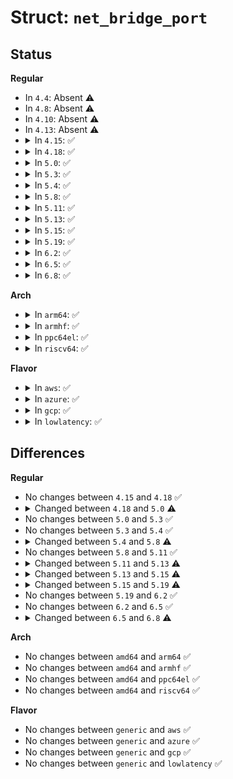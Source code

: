 # Struct: <code>net_bridge_port</code>

## Status
<b>Regular</b>
<ul>
<li>
In <code>4.4</code>: Absent ⚠️
</li>
<li>
In <code>4.8</code>: Absent ⚠️
</li>
<li>
In <code>4.10</code>: Absent ⚠️
</li>
<li>
In <code>4.13</code>: Absent ⚠️
</li>
<li>
<details>
<summary>In <code>4.15</code>: ✅</summary>

```c
struct net_bridge_port {
    struct net_bridge *br;
    struct net_device *dev;
    struct list_head list;
    long unsigned int flags;
    struct net_bridge_vlan_group *vlgrp;
    u8 priority;
    u8 state;
    u16 port_no;
    unsigned char topology_change_ack;
    unsigned char config_pending;
    port_id port_id;
    port_id designated_port;
    bridge_id designated_root;
    bridge_id designated_bridge;
    u32 path_cost;
    u32 designated_cost;
    long unsigned int designated_age;
    struct timer_list forward_delay_timer;
    struct timer_list hold_timer;
    struct timer_list message_age_timer;
    struct kobject kobj;
    struct callback_head rcu;
    struct bridge_mcast_own_query ip4_own_query;
    struct bridge_mcast_own_query ip6_own_query;
    unsigned char multicast_router;
    struct bridge_mcast_stats *mcast_stats;
    struct timer_list multicast_router_timer;
    struct hlist_head mglist;
    struct hlist_node rlist;
    char sysfs_name[16];
    struct netpoll *np;
    int offload_fwd_mark;
    u16 group_fwd_mask;
};
```
</details>
</li>
<li>
<details>
<summary>In <code>4.18</code>: ✅</summary>

```c
struct net_bridge_port {
    struct net_bridge *br;
    struct net_device *dev;
    struct list_head list;
    long unsigned int flags;
    struct net_bridge_vlan_group *vlgrp;
    u8 priority;
    u8 state;
    u16 port_no;
    unsigned char topology_change_ack;
    unsigned char config_pending;
    port_id port_id;
    port_id designated_port;
    bridge_id designated_root;
    bridge_id designated_bridge;
    u32 path_cost;
    u32 designated_cost;
    long unsigned int designated_age;
    struct timer_list forward_delay_timer;
    struct timer_list hold_timer;
    struct timer_list message_age_timer;
    struct kobject kobj;
    struct callback_head rcu;
    struct bridge_mcast_own_query ip4_own_query;
    struct bridge_mcast_own_query ip6_own_query;
    unsigned char multicast_router;
    struct bridge_mcast_stats *mcast_stats;
    struct timer_list multicast_router_timer;
    struct hlist_head mglist;
    struct hlist_node rlist;
    char sysfs_name[16];
    struct netpoll *np;
    int offload_fwd_mark;
    u16 group_fwd_mask;
};
```
</details>
</li>
<li>
<details>
<summary>In <code>5.0</code>: ✅</summary>

```c
struct net_bridge_port {
    struct net_bridge *br;
    struct net_device *dev;
    struct list_head list;
    long unsigned int flags;
    struct net_bridge_vlan_group *vlgrp;
    struct net_bridge_port *backup_port;
    u8 priority;
    u8 state;
    u16 port_no;
    unsigned char topology_change_ack;
    unsigned char config_pending;
    port_id port_id;
    port_id designated_port;
    bridge_id designated_root;
    bridge_id designated_bridge;
    u32 path_cost;
    u32 designated_cost;
    long unsigned int designated_age;
    struct timer_list forward_delay_timer;
    struct timer_list hold_timer;
    struct timer_list message_age_timer;
    struct kobject kobj;
    struct callback_head rcu;
    struct bridge_mcast_own_query ip4_own_query;
    struct bridge_mcast_own_query ip6_own_query;
    unsigned char multicast_router;
    struct bridge_mcast_stats *mcast_stats;
    struct timer_list multicast_router_timer;
    struct hlist_head mglist;
    struct hlist_node rlist;
    char sysfs_name[16];
    struct netpoll *np;
    int offload_fwd_mark;
    u16 group_fwd_mask;
    u16 backup_redirected_cnt;
};
```
</details>
</li>
<li>
<details>
<summary>In <code>5.3</code>: ✅</summary>

```c
struct net_bridge_port {
    struct net_bridge *br;
    struct net_device *dev;
    struct list_head list;
    long unsigned int flags;
    struct net_bridge_vlan_group *vlgrp;
    struct net_bridge_port *backup_port;
    u8 priority;
    u8 state;
    u16 port_no;
    unsigned char topology_change_ack;
    unsigned char config_pending;
    port_id port_id;
    port_id designated_port;
    bridge_id designated_root;
    bridge_id designated_bridge;
    u32 path_cost;
    u32 designated_cost;
    long unsigned int designated_age;
    struct timer_list forward_delay_timer;
    struct timer_list hold_timer;
    struct timer_list message_age_timer;
    struct kobject kobj;
    struct callback_head rcu;
    struct bridge_mcast_own_query ip4_own_query;
    struct bridge_mcast_own_query ip6_own_query;
    unsigned char multicast_router;
    struct bridge_mcast_stats *mcast_stats;
    struct timer_list multicast_router_timer;
    struct hlist_head mglist;
    struct hlist_node rlist;
    char sysfs_name[16];
    struct netpoll *np;
    int offload_fwd_mark;
    u16 group_fwd_mask;
    u16 backup_redirected_cnt;
};
```
</details>
</li>
<li>
<details>
<summary>In <code>5.4</code>: ✅</summary>

```c
struct net_bridge_port {
    struct net_bridge *br;
    struct net_device *dev;
    struct list_head list;
    long unsigned int flags;
    struct net_bridge_vlan_group *vlgrp;
    struct net_bridge_port *backup_port;
    u8 priority;
    u8 state;
    u16 port_no;
    unsigned char topology_change_ack;
    unsigned char config_pending;
    port_id port_id;
    port_id designated_port;
    bridge_id designated_root;
    bridge_id designated_bridge;
    u32 path_cost;
    u32 designated_cost;
    long unsigned int designated_age;
    struct timer_list forward_delay_timer;
    struct timer_list hold_timer;
    struct timer_list message_age_timer;
    struct kobject kobj;
    struct callback_head rcu;
    struct bridge_mcast_own_query ip4_own_query;
    struct bridge_mcast_own_query ip6_own_query;
    unsigned char multicast_router;
    struct bridge_mcast_stats *mcast_stats;
    struct timer_list multicast_router_timer;
    struct hlist_head mglist;
    struct hlist_node rlist;
    char sysfs_name[16];
    struct netpoll *np;
    int offload_fwd_mark;
    u16 group_fwd_mask;
    u16 backup_redirected_cnt;
};
```
</details>
</li>
<li>
<details>
<summary>In <code>5.8</code>: ✅</summary>

```c
struct net_bridge_port {
    struct net_bridge *br;
    struct net_device *dev;
    struct list_head list;
    long unsigned int flags;
    struct net_bridge_vlan_group *vlgrp;
    struct net_bridge_port *backup_port;
    u8 priority;
    u8 state;
    u16 port_no;
    unsigned char topology_change_ack;
    unsigned char config_pending;
    port_id port_id;
    port_id designated_port;
    bridge_id designated_root;
    bridge_id designated_bridge;
    u32 path_cost;
    u32 designated_cost;
    long unsigned int designated_age;
    struct timer_list forward_delay_timer;
    struct timer_list hold_timer;
    struct timer_list message_age_timer;
    struct kobject kobj;
    struct callback_head rcu;
    struct bridge_mcast_own_query ip4_own_query;
    struct bridge_mcast_own_query ip6_own_query;
    unsigned char multicast_router;
    struct bridge_mcast_stats *mcast_stats;
    struct timer_list multicast_router_timer;
    struct hlist_head mglist;
    struct hlist_node rlist;
    char sysfs_name[16];
    struct netpoll *np;
    int offload_fwd_mark;
    u16 group_fwd_mask;
    u16 backup_redirected_cnt;
    struct bridge_stp_xstats stp_xstats;
};
```
</details>
</li>
<li>
<details>
<summary>In <code>5.11</code>: ✅</summary>

```c
struct net_bridge_port {
    struct net_bridge *br;
    struct net_device *dev;
    struct list_head list;
    long unsigned int flags;
    struct net_bridge_vlan_group *vlgrp;
    struct net_bridge_port *backup_port;
    u8 priority;
    u8 state;
    u16 port_no;
    unsigned char topology_change_ack;
    unsigned char config_pending;
    port_id port_id;
    port_id designated_port;
    bridge_id designated_root;
    bridge_id designated_bridge;
    u32 path_cost;
    u32 designated_cost;
    long unsigned int designated_age;
    struct timer_list forward_delay_timer;
    struct timer_list hold_timer;
    struct timer_list message_age_timer;
    struct kobject kobj;
    struct callback_head rcu;
    struct bridge_mcast_own_query ip4_own_query;
    struct bridge_mcast_own_query ip6_own_query;
    unsigned char multicast_router;
    struct bridge_mcast_stats *mcast_stats;
    struct timer_list multicast_router_timer;
    struct hlist_head mglist;
    struct hlist_node rlist;
    char sysfs_name[16];
    struct netpoll *np;
    int offload_fwd_mark;
    u16 group_fwd_mask;
    u16 backup_redirected_cnt;
    struct bridge_stp_xstats stp_xstats;
};
```
</details>
</li>
<li>
<details>
<summary>In <code>5.13</code>: ✅</summary>

```c
struct net_bridge_port {
    struct net_bridge *br;
    struct net_device *dev;
    struct list_head list;
    long unsigned int flags;
    struct net_bridge_vlan_group *vlgrp;
    struct net_bridge_port *backup_port;
    u8 priority;
    u8 state;
    u16 port_no;
    unsigned char topology_change_ack;
    unsigned char config_pending;
    port_id port_id;
    port_id designated_port;
    bridge_id designated_root;
    bridge_id designated_bridge;
    u32 path_cost;
    u32 designated_cost;
    long unsigned int designated_age;
    struct timer_list forward_delay_timer;
    struct timer_list hold_timer;
    struct timer_list message_age_timer;
    struct kobject kobj;
    struct callback_head rcu;
    struct bridge_mcast_own_query ip4_own_query;
    struct bridge_mcast_own_query ip6_own_query;
    u32 multicast_eht_hosts_limit;
    u32 multicast_eht_hosts_cnt;
    unsigned char multicast_router;
    struct bridge_mcast_stats *mcast_stats;
    struct timer_list multicast_router_timer;
    struct hlist_head mglist;
    struct hlist_node rlist;
    char sysfs_name[16];
    struct netpoll *np;
    int offload_fwd_mark;
    u16 group_fwd_mask;
    u16 backup_redirected_cnt;
    struct bridge_stp_xstats stp_xstats;
};
```
</details>
</li>
<li>
<details>
<summary>In <code>5.15</code>: ✅</summary>

```c
struct net_bridge_port {
    struct net_bridge *br;
    struct net_device *dev;
    struct list_head list;
    long unsigned int flags;
    struct net_bridge_vlan_group *vlgrp;
    struct net_bridge_port *backup_port;
    u8 priority;
    u8 state;
    u16 port_no;
    unsigned char topology_change_ack;
    unsigned char config_pending;
    port_id port_id;
    port_id designated_port;
    bridge_id designated_root;
    bridge_id designated_bridge;
    u32 path_cost;
    u32 designated_cost;
    long unsigned int designated_age;
    struct timer_list forward_delay_timer;
    struct timer_list hold_timer;
    struct timer_list message_age_timer;
    struct kobject kobj;
    struct callback_head rcu;
    struct net_bridge_mcast_port multicast_ctx;
    struct bridge_mcast_stats *mcast_stats;
    u32 multicast_eht_hosts_limit;
    u32 multicast_eht_hosts_cnt;
    struct hlist_head mglist;
    char sysfs_name[16];
    struct netpoll *np;
    int hwdom;
    int offload_count;
    struct netdev_phys_item_id ppid;
    u16 group_fwd_mask;
    u16 backup_redirected_cnt;
    struct bridge_stp_xstats stp_xstats;
};
```
</details>
</li>
<li>
<details>
<summary>In <code>5.19</code>: ✅</summary>

```c
struct net_bridge_port {
    struct net_bridge *br;
    struct net_device *dev;
    netdevice_tracker dev_tracker;
    struct list_head list;
    long unsigned int flags;
    struct net_bridge_vlan_group *vlgrp;
    struct net_bridge_port *backup_port;
    u8 priority;
    u8 state;
    u16 port_no;
    unsigned char topology_change_ack;
    unsigned char config_pending;
    port_id port_id;
    port_id designated_port;
    bridge_id designated_root;
    bridge_id designated_bridge;
    u32 path_cost;
    u32 designated_cost;
    long unsigned int designated_age;
    struct timer_list forward_delay_timer;
    struct timer_list hold_timer;
    struct timer_list message_age_timer;
    struct kobject kobj;
    struct callback_head rcu;
    struct net_bridge_mcast_port multicast_ctx;
    struct bridge_mcast_stats *mcast_stats;
    u32 multicast_eht_hosts_limit;
    u32 multicast_eht_hosts_cnt;
    struct hlist_head mglist;
    char sysfs_name[16];
    struct netpoll *np;
    int hwdom;
    int offload_count;
    struct netdev_phys_item_id ppid;
    u16 group_fwd_mask;
    u16 backup_redirected_cnt;
    struct bridge_stp_xstats stp_xstats;
};
```
</details>
</li>
<li>
<details>
<summary>In <code>6.2</code>: ✅</summary>

```c
struct net_bridge_port {
    struct net_bridge *br;
    struct net_device *dev;
    netdevice_tracker dev_tracker;
    struct list_head list;
    long unsigned int flags;
    struct net_bridge_vlan_group *vlgrp;
    struct net_bridge_port *backup_port;
    u8 priority;
    u8 state;
    u16 port_no;
    unsigned char topology_change_ack;
    unsigned char config_pending;
    port_id port_id;
    port_id designated_port;
    bridge_id designated_root;
    bridge_id designated_bridge;
    u32 path_cost;
    u32 designated_cost;
    long unsigned int designated_age;
    struct timer_list forward_delay_timer;
    struct timer_list hold_timer;
    struct timer_list message_age_timer;
    struct kobject kobj;
    struct callback_head rcu;
    struct net_bridge_mcast_port multicast_ctx;
    struct bridge_mcast_stats *mcast_stats;
    u32 multicast_eht_hosts_limit;
    u32 multicast_eht_hosts_cnt;
    struct hlist_head mglist;
    char sysfs_name[16];
    struct netpoll *np;
    int hwdom;
    int offload_count;
    struct netdev_phys_item_id ppid;
    u16 group_fwd_mask;
    u16 backup_redirected_cnt;
    struct bridge_stp_xstats stp_xstats;
};
```
</details>
</li>
<li>
<details>
<summary>In <code>6.5</code>: ✅</summary>

```c
struct net_bridge_port {
    struct net_bridge *br;
    struct net_device *dev;
    netdevice_tracker dev_tracker;
    struct list_head list;
    long unsigned int flags;
    struct net_bridge_vlan_group *vlgrp;
    struct net_bridge_port *backup_port;
    u8 priority;
    u8 state;
    u16 port_no;
    unsigned char topology_change_ack;
    unsigned char config_pending;
    port_id port_id;
    port_id designated_port;
    bridge_id designated_root;
    bridge_id designated_bridge;
    u32 path_cost;
    u32 designated_cost;
    long unsigned int designated_age;
    struct timer_list forward_delay_timer;
    struct timer_list hold_timer;
    struct timer_list message_age_timer;
    struct kobject kobj;
    struct callback_head rcu;
    struct net_bridge_mcast_port multicast_ctx;
    struct bridge_mcast_stats *mcast_stats;
    u32 multicast_eht_hosts_limit;
    u32 multicast_eht_hosts_cnt;
    struct hlist_head mglist;
    char sysfs_name[16];
    struct netpoll *np;
    int hwdom;
    int offload_count;
    struct netdev_phys_item_id ppid;
    u16 group_fwd_mask;
    u16 backup_redirected_cnt;
    struct bridge_stp_xstats stp_xstats;
};
```
</details>
</li>
<li>
<details>
<summary>In <code>6.8</code>: ✅</summary>

```c
struct net_bridge_port {
    struct net_bridge *br;
    struct net_device *dev;
    netdevice_tracker dev_tracker;
    struct list_head list;
    long unsigned int flags;
    struct net_bridge_vlan_group *vlgrp;
    struct net_bridge_port *backup_port;
    u32 backup_nhid;
    u8 priority;
    u8 state;
    u16 port_no;
    unsigned char topology_change_ack;
    unsigned char config_pending;
    port_id port_id;
    port_id designated_port;
    bridge_id designated_root;
    bridge_id designated_bridge;
    u32 path_cost;
    u32 designated_cost;
    long unsigned int designated_age;
    struct timer_list forward_delay_timer;
    struct timer_list hold_timer;
    struct timer_list message_age_timer;
    struct kobject kobj;
    struct callback_head rcu;
    struct net_bridge_mcast_port multicast_ctx;
    struct bridge_mcast_stats *mcast_stats;
    u32 multicast_eht_hosts_limit;
    u32 multicast_eht_hosts_cnt;
    struct hlist_head mglist;
    char sysfs_name[16];
    struct netpoll *np;
    int hwdom;
    int offload_count;
    struct netdev_phys_item_id ppid;
    u16 group_fwd_mask;
    u16 backup_redirected_cnt;
    struct bridge_stp_xstats stp_xstats;
};
```
</details>
</li>
</ul>
<b>Arch</b>
<ul>
<li>
<details>
<summary>In <code>arm64</code>: ✅</summary>

```c
struct net_bridge_port {
    struct net_bridge *br;
    struct net_device *dev;
    struct list_head list;
    long unsigned int flags;
    struct net_bridge_vlan_group *vlgrp;
    struct net_bridge_port *backup_port;
    u8 priority;
    u8 state;
    u16 port_no;
    unsigned char topology_change_ack;
    unsigned char config_pending;
    port_id port_id;
    port_id designated_port;
    bridge_id designated_root;
    bridge_id designated_bridge;
    u32 path_cost;
    u32 designated_cost;
    long unsigned int designated_age;
    struct timer_list forward_delay_timer;
    struct timer_list hold_timer;
    struct timer_list message_age_timer;
    struct kobject kobj;
    struct callback_head rcu;
    struct bridge_mcast_own_query ip4_own_query;
    struct bridge_mcast_own_query ip6_own_query;
    unsigned char multicast_router;
    struct bridge_mcast_stats *mcast_stats;
    struct timer_list multicast_router_timer;
    struct hlist_head mglist;
    struct hlist_node rlist;
    char sysfs_name[16];
    struct netpoll *np;
    int offload_fwd_mark;
    u16 group_fwd_mask;
    u16 backup_redirected_cnt;
};
```
</details>
</li>
<li>
<details>
<summary>In <code>armhf</code>: ✅</summary>

```c
struct net_bridge_port {
    struct net_bridge *br;
    struct net_device *dev;
    struct list_head list;
    long unsigned int flags;
    struct net_bridge_vlan_group *vlgrp;
    struct net_bridge_port *backup_port;
    u8 priority;
    u8 state;
    u16 port_no;
    unsigned char topology_change_ack;
    unsigned char config_pending;
    port_id port_id;
    port_id designated_port;
    bridge_id designated_root;
    bridge_id designated_bridge;
    u32 path_cost;
    u32 designated_cost;
    long unsigned int designated_age;
    struct timer_list forward_delay_timer;
    struct timer_list hold_timer;
    struct timer_list message_age_timer;
    struct kobject kobj;
    struct callback_head rcu;
    struct bridge_mcast_own_query ip4_own_query;
    struct bridge_mcast_own_query ip6_own_query;
    unsigned char multicast_router;
    struct bridge_mcast_stats *mcast_stats;
    struct timer_list multicast_router_timer;
    struct hlist_head mglist;
    struct hlist_node rlist;
    char sysfs_name[16];
    struct netpoll *np;
    int offload_fwd_mark;
    u16 group_fwd_mask;
    u16 backup_redirected_cnt;
};
```
</details>
</li>
<li>
<details>
<summary>In <code>ppc64el</code>: ✅</summary>

```c
struct net_bridge_port {
    struct net_bridge *br;
    struct net_device *dev;
    struct list_head list;
    long unsigned int flags;
    struct net_bridge_vlan_group *vlgrp;
    struct net_bridge_port *backup_port;
    u8 priority;
    u8 state;
    u16 port_no;
    unsigned char topology_change_ack;
    unsigned char config_pending;
    port_id port_id;
    port_id designated_port;
    bridge_id designated_root;
    bridge_id designated_bridge;
    u32 path_cost;
    u32 designated_cost;
    long unsigned int designated_age;
    struct timer_list forward_delay_timer;
    struct timer_list hold_timer;
    struct timer_list message_age_timer;
    struct kobject kobj;
    struct callback_head rcu;
    struct bridge_mcast_own_query ip4_own_query;
    struct bridge_mcast_own_query ip6_own_query;
    unsigned char multicast_router;
    struct bridge_mcast_stats *mcast_stats;
    struct timer_list multicast_router_timer;
    struct hlist_head mglist;
    struct hlist_node rlist;
    char sysfs_name[16];
    struct netpoll *np;
    int offload_fwd_mark;
    u16 group_fwd_mask;
    u16 backup_redirected_cnt;
};
```
</details>
</li>
<li>
<details>
<summary>In <code>riscv64</code>: ✅</summary>

```c
struct net_bridge_port {
    struct net_bridge *br;
    struct net_device *dev;
    struct list_head list;
    long unsigned int flags;
    struct net_bridge_vlan_group *vlgrp;
    struct net_bridge_port *backup_port;
    u8 priority;
    u8 state;
    u16 port_no;
    unsigned char topology_change_ack;
    unsigned char config_pending;
    port_id port_id;
    port_id designated_port;
    bridge_id designated_root;
    bridge_id designated_bridge;
    u32 path_cost;
    u32 designated_cost;
    long unsigned int designated_age;
    struct timer_list forward_delay_timer;
    struct timer_list hold_timer;
    struct timer_list message_age_timer;
    struct kobject kobj;
    struct callback_head rcu;
    struct bridge_mcast_own_query ip4_own_query;
    struct bridge_mcast_own_query ip6_own_query;
    unsigned char multicast_router;
    struct bridge_mcast_stats *mcast_stats;
    struct timer_list multicast_router_timer;
    struct hlist_head mglist;
    struct hlist_node rlist;
    char sysfs_name[16];
    struct netpoll *np;
    int offload_fwd_mark;
    u16 group_fwd_mask;
    u16 backup_redirected_cnt;
};
```
</details>
</li>
</ul>
<b>Flavor</b>
<ul>
<li>
<details>
<summary>In <code>aws</code>: ✅</summary>

```c
struct net_bridge_port {
    struct net_bridge *br;
    struct net_device *dev;
    struct list_head list;
    long unsigned int flags;
    struct net_bridge_vlan_group *vlgrp;
    struct net_bridge_port *backup_port;
    u8 priority;
    u8 state;
    u16 port_no;
    unsigned char topology_change_ack;
    unsigned char config_pending;
    port_id port_id;
    port_id designated_port;
    bridge_id designated_root;
    bridge_id designated_bridge;
    u32 path_cost;
    u32 designated_cost;
    long unsigned int designated_age;
    struct timer_list forward_delay_timer;
    struct timer_list hold_timer;
    struct timer_list message_age_timer;
    struct kobject kobj;
    struct callback_head rcu;
    struct bridge_mcast_own_query ip4_own_query;
    struct bridge_mcast_own_query ip6_own_query;
    unsigned char multicast_router;
    struct bridge_mcast_stats *mcast_stats;
    struct timer_list multicast_router_timer;
    struct hlist_head mglist;
    struct hlist_node rlist;
    char sysfs_name[16];
    struct netpoll *np;
    int offload_fwd_mark;
    u16 group_fwd_mask;
    u16 backup_redirected_cnt;
};
```
</details>
</li>
<li>
<details>
<summary>In <code>azure</code>: ✅</summary>

```c
struct net_bridge_port {
    struct net_bridge *br;
    struct net_device *dev;
    struct list_head list;
    long unsigned int flags;
    struct net_bridge_vlan_group *vlgrp;
    struct net_bridge_port *backup_port;
    u8 priority;
    u8 state;
    u16 port_no;
    unsigned char topology_change_ack;
    unsigned char config_pending;
    port_id port_id;
    port_id designated_port;
    bridge_id designated_root;
    bridge_id designated_bridge;
    u32 path_cost;
    u32 designated_cost;
    long unsigned int designated_age;
    struct timer_list forward_delay_timer;
    struct timer_list hold_timer;
    struct timer_list message_age_timer;
    struct kobject kobj;
    struct callback_head rcu;
    struct bridge_mcast_own_query ip4_own_query;
    struct bridge_mcast_own_query ip6_own_query;
    unsigned char multicast_router;
    struct bridge_mcast_stats *mcast_stats;
    struct timer_list multicast_router_timer;
    struct hlist_head mglist;
    struct hlist_node rlist;
    char sysfs_name[16];
    struct netpoll *np;
    int offload_fwd_mark;
    u16 group_fwd_mask;
    u16 backup_redirected_cnt;
};
```
</details>
</li>
<li>
<details>
<summary>In <code>gcp</code>: ✅</summary>

```c
struct net_bridge_port {
    struct net_bridge *br;
    struct net_device *dev;
    struct list_head list;
    long unsigned int flags;
    struct net_bridge_vlan_group *vlgrp;
    struct net_bridge_port *backup_port;
    u8 priority;
    u8 state;
    u16 port_no;
    unsigned char topology_change_ack;
    unsigned char config_pending;
    port_id port_id;
    port_id designated_port;
    bridge_id designated_root;
    bridge_id designated_bridge;
    u32 path_cost;
    u32 designated_cost;
    long unsigned int designated_age;
    struct timer_list forward_delay_timer;
    struct timer_list hold_timer;
    struct timer_list message_age_timer;
    struct kobject kobj;
    struct callback_head rcu;
    struct bridge_mcast_own_query ip4_own_query;
    struct bridge_mcast_own_query ip6_own_query;
    unsigned char multicast_router;
    struct bridge_mcast_stats *mcast_stats;
    struct timer_list multicast_router_timer;
    struct hlist_head mglist;
    struct hlist_node rlist;
    char sysfs_name[16];
    struct netpoll *np;
    int offload_fwd_mark;
    u16 group_fwd_mask;
    u16 backup_redirected_cnt;
};
```
</details>
</li>
<li>
<details>
<summary>In <code>lowlatency</code>: ✅</summary>

```c
struct net_bridge_port {
    struct net_bridge *br;
    struct net_device *dev;
    struct list_head list;
    long unsigned int flags;
    struct net_bridge_vlan_group *vlgrp;
    struct net_bridge_port *backup_port;
    u8 priority;
    u8 state;
    u16 port_no;
    unsigned char topology_change_ack;
    unsigned char config_pending;
    port_id port_id;
    port_id designated_port;
    bridge_id designated_root;
    bridge_id designated_bridge;
    u32 path_cost;
    u32 designated_cost;
    long unsigned int designated_age;
    struct timer_list forward_delay_timer;
    struct timer_list hold_timer;
    struct timer_list message_age_timer;
    struct kobject kobj;
    struct callback_head rcu;
    struct bridge_mcast_own_query ip4_own_query;
    struct bridge_mcast_own_query ip6_own_query;
    unsigned char multicast_router;
    struct bridge_mcast_stats *mcast_stats;
    struct timer_list multicast_router_timer;
    struct hlist_head mglist;
    struct hlist_node rlist;
    char sysfs_name[16];
    struct netpoll *np;
    int offload_fwd_mark;
    u16 group_fwd_mask;
    u16 backup_redirected_cnt;
};
```
</details>
</li>
</ul>

## Differences
<b>Regular</b>
<ul>
<li>
No changes between <code>4.15</code> and <code>4.18</code> ✅
</li>
<li>
<details>
<summary>Changed between <code>4.18</code> and <code>5.0</code> ⚠️</summary>
<ul>
<li>
<b>Field added. </b>
<code>struct net_bridge_port *backup_port</code>
</li>
<li>
<b>Field added. </b>
<code>u16 backup_redirected_cnt</code>
</li>
</ul>
</details>
</li>
<li>
No changes between <code>5.0</code> and <code>5.3</code> ✅
</li>
<li>
No changes between <code>5.3</code> and <code>5.4</code> ✅
</li>
<li>
<details>
<summary>Changed between <code>5.4</code> and <code>5.8</code> ⚠️</summary>
<ul>
<li>
<b>Field added. </b>
<code>struct bridge_stp_xstats stp_xstats</code>
</li>
</ul>
</details>
</li>
<li>
No changes between <code>5.8</code> and <code>5.11</code> ✅
</li>
<li>
<details>
<summary>Changed between <code>5.11</code> and <code>5.13</code> ⚠️</summary>
<ul>
<li>
<b>Field added. </b>
<code>u32 multicast_eht_hosts_limit</code>
</li>
<li>
<b>Field added. </b>
<code>u32 multicast_eht_hosts_cnt</code>
</li>
</ul>
</details>
</li>
<li>
<details>
<summary>Changed between <code>5.13</code> and <code>5.15</code> ⚠️</summary>
<ul>
<li>
<b>Field added. </b>
<code>struct net_bridge_mcast_port multicast_ctx</code>
</li>
<li>
<b>Field added. </b>
<code>int hwdom</code>
</li>
<li>
<b>Field added. </b>
<code>int offload_count</code>
</li>
<li>
<b>Field added. </b>
<code>struct netdev_phys_item_id ppid</code>
</li>
<li>
<b>Field removed. </b>
<code>struct bridge_mcast_own_query ip4_own_query</code>
</li>
<li>
<b>Field removed. </b>
<code>struct bridge_mcast_own_query ip6_own_query</code>
</li>
<li>
<b>Field removed. </b>
<code>unsigned char multicast_router</code>
</li>
<li>
<b>Field removed. </b>
<code>struct timer_list multicast_router_timer</code>
</li>
<li>
<b>Field removed. </b>
<code>struct hlist_node rlist</code>
</li>
<li>
<b>Field removed. </b>
<code>int offload_fwd_mark</code>
</li>
</ul>
</details>
</li>
<li>
<details>
<summary>Changed between <code>5.15</code> and <code>5.19</code> ⚠️</summary>
<ul>
<li>
<b>Field added. </b>
<code>netdevice_tracker dev_tracker</code>
</li>
</ul>
</details>
</li>
<li>
No changes between <code>5.19</code> and <code>6.2</code> ✅
</li>
<li>
No changes between <code>6.2</code> and <code>6.5</code> ✅
</li>
<li>
<details>
<summary>Changed between <code>6.5</code> and <code>6.8</code> ⚠️</summary>
<ul>
<li>
<b>Field added. </b>
<code>u32 backup_nhid</code>
</li>
</ul>
</details>
</li>
</ul>
<b>Arch</b>
<ul>
<li>
No changes between <code>amd64</code> and <code>arm64</code> ✅
</li>
<li>
No changes between <code>amd64</code> and <code>armhf</code> ✅
</li>
<li>
No changes between <code>amd64</code> and <code>ppc64el</code> ✅
</li>
<li>
No changes between <code>amd64</code> and <code>riscv64</code> ✅
</li>
</ul>
<b>Flavor</b>
<ul>
<li>
No changes between <code>generic</code> and <code>aws</code> ✅
</li>
<li>
No changes between <code>generic</code> and <code>azure</code> ✅
</li>
<li>
No changes between <code>generic</code> and <code>gcp</code> ✅
</li>
<li>
No changes between <code>generic</code> and <code>lowlatency</code> ✅
</li>
</ul>
